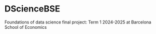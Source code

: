# DScienceBSE
Foundations of data science final project: Term 1 2024-2025 at Barcelona School of Economics
